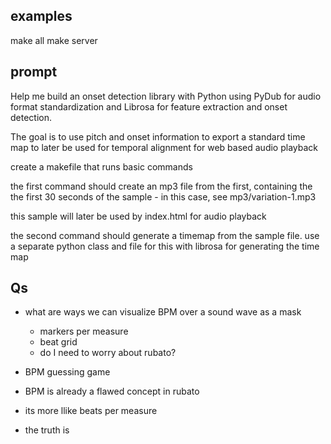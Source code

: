 ## examples

make all
make server

## prompt
Help me build an onset detection library with Python using PyDub for audio format standardization and Librosa for feature extraction and onset detection.

The goal is to use pitch and onset information to export a standard time map to later be used for temporal alignment for web based audio playback

create a makefile that runs basic commands

the first command should create an mp3 file from the first, containing the the first 30 seconds of the sample - in this case, see mp3/variation-1.mp3

this sample will later be used by index.html for audio playback

the second command should generate a timemap from the sample file. use a separate python class and file for this with librosa for generating the time map


## Qs

- what are ways we can visualize BPM over a sound wave as a mask
    - markers per measure
    - beat grid
    - do I need to worry about rubato?

- BPM guessing game
- BPM is already a flawed concept in rubato
- its more llike beats per measure
- the truth is



